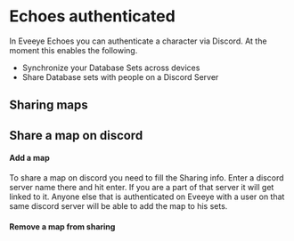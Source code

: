 # Echoes authenticated

In Eveeye Echoes you can authenticate a character via Discord. At the moment this enables the following.

 - Synchronize your Database Sets across devices
 - Share Database sets with people on a Discord Server


## Sharing maps

## Share a map on discord
#### Add a map
To share a map on discord you need to fill the Sharing info. Enter a discord server name there and hit enter. If you are a part of that server it will get linked to it.
Anyone else that is authenticated on Eveeye with a user on that same discord server will be able to add the map to his sets.
#### Remove a map from sharing




<!--stackedit_data:
eyJoaXN0b3J5IjpbMjA2MDExMzAyNSwxOTY0NDYxNzE4LC0xMT
g4NjQzMTMzLC0xMzY2NDk1MzAyXX0=
-->